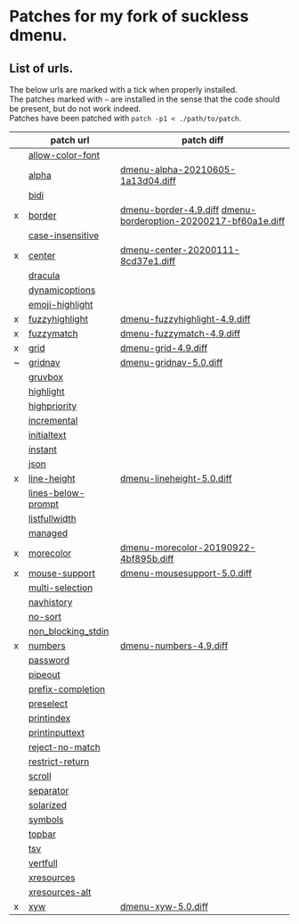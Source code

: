 # Patches for my fork of suckless dmenu.

## List of urls.

The below urls are marked with a tick when properly installed.  
The patches marked with `~` are installed in the sense that the code should be present, but do not work indeed.  
Patches have been patched with `patch -p1 < ./path/to/patch`.

|   | patch url            | patch diff                                                         |
|---|----------------------|--------------------------------------------------------------------|
|   | [allow-color-font]   |                                                                    |
|   | [alpha]              | [dmenu-alpha-20210605-1a13d04.diff]                                |
|   | [bidi]               |                                                                    |
| x | [border]             | [dmenu-border-4.9.diff] [dmenu-borderoption-20200217-bf60a1e.diff] |
|   | [case-insensitive]   |                                                                    |
| x | [center]             | [dmenu-center-20200111-8cd37e1.diff]                               |
|   | [dracula]            |                                                                    |
|   | [dynamicoptions]     |                                                                    |
|   | [emoji-highlight]    |                                                                    |
| x | [fuzzyhighlight]     | [dmenu-fuzzyhighlight-4.9.diff]                                    |
| x | [fuzzymatch]         | [dmenu-fuzzymatch-4.9.diff]                                        |
| x | [grid]               | [dmenu-grid-4.9.diff]                                              |
| ~ | [gridnav]            | [dmenu-gridnav-5.0.diff]                                           |
|   | [gruvbox]            |                                                                    |
|   | [highlight]          |                                                                    |
|   | [highpriority]       |                                                                    |
|   | [incremental]        |                                                                    |
|   | [initialtext]        |                                                                    |
|   | [instant]            |                                                                    |
|   | [json]               |                                                                    |
| x | [line-height]        | [dmenu-lineheight-5.0.diff]                                        |
|   | [lines-below-prompt] |                                                                    |
|   | [listfullwidth]      |                                                                    |
|   | [managed]            |                                                                    |
| x | [morecolor]          | [dmenu-morecolor-20190922-4bf895b.diff]                            |
| x | [mouse-support]      | [dmenu-mousesupport-5.0.diff]                                      |
|   | [multi-selection]    |                                                                    |
|   | [navhistory]         |                                                                    |
|   | [no-sort]            |                                                                    |
|   | [non_blocking_stdin] |                                                                    |
| x | [numbers]            | [dmenu-numbers-4.9.diff]                                           |
|   | [password]           |                                                                    |
|   | [pipeout]            |                                                                    |
|   | [prefix-completion]  |                                                                    |
|   | [preselect]          |                                                                    |
|   | [printindex]         |                                                                    |
|   | [printinputtext]     |                                                                    |
|   | [reject-no-match]    |                                                                    |
|   | [restrict-return]    |                                                                    |
|   | [scroll]             |                                                                    |
|   | [separator]          |                                                                    |
|   | [solarized]          |                                                                    |
|   | [symbols]            |                                                                    |
|   | [topbar]             |                                                                    |
|   | [tsv]                |                                                                    |
|   | [vertfull]           |                                                                    |
|   | [xresources]         |                                                                    |
|   | [xresources-alt]     |                                                                    |
| x | [xyw]                | [dmenu-xyw-5.0.diff]                                               |

<!-- all the patches at https://tools.suckless.org/dmenu/patches/ -->
[allow-color-font]:   https://tools.suckless.org/dmenu/patches/allow-color-font
[alpha]:              https://tools.suckless.org/dmenu/patches/alpha
[bidi]:               https://tools.suckless.org/dmenu/patches/bidi
[border]:             https://tools.suckless.org/dmenu/patches/border
[case-insensitive]:   https://tools.suckless.org/dmenu/patches/case-insensitive
[center]:             https://tools.suckless.org/dmenu/patches/center
[dracula]:            https://tools.suckless.org/dmenu/patches/dracula
[dynamicoptions]:     https://tools.suckless.org/dmenu/patches/dynamicoptions
[emoji-highlight]:    https://tools.suckless.org/dmenu/patches/emoji-highlight
[fuzzyhighlight]:     https://tools.suckless.org/dmenu/patches/fuzzyhighlight
[fuzzymatch]:         https://tools.suckless.org/dmenu/patches/fuzzymatch
[grid]:               https://tools.suckless.org/dmenu/patches/grid
[gridnav]:            https://tools.suckless.org/dmenu/patches/gridnav
[gruvbox]:            https://tools.suckless.org/dmenu/patches/gruvbox
[highlight]:          https://tools.suckless.org/dmenu/patches/highlight
[highpriority]:       https://tools.suckless.org/dmenu/patches/highpriority
[incremental]:        https://tools.suckless.org/dmenu/patches/incremental
[initialtext]:        https://tools.suckless.org/dmenu/patches/initialtext
[instant]:            https://tools.suckless.org/dmenu/patches/instant
[json]:               https://tools.suckless.org/dmenu/patches/json
[line-height]:        https://tools.suckless.org/dmenu/patches/line-height
[lines-below-prompt]: https://tools.suckless.org/dmenu/patches/lines-below-prompt
[listfullwidth]:      https://tools.suckless.org/dmenu/patches/listfullwidth
[managed]:            https://tools.suckless.org/dmenu/patches/managed
[morecolor]:          https://tools.suckless.org/dmenu/patches/morecolor
[mouse-support]:      https://tools.suckless.org/dmenu/patches/mouse-support
[multi-selection]:    https://tools.suckless.org/dmenu/patches/multi-selection
[navhistory]:         https://tools.suckless.org/dmenu/patches/navhistory
[no-sort]:            https://tools.suckless.org/dmenu/patches/no-sort
[non_blocking_stdin]: https://tools.suckless.org/dmenu/patches/non_blocking_stdin
[numbers]:            https://tools.suckless.org/dmenu/patches/numbers
[password]:           https://tools.suckless.org/dmenu/patches/password
[pipeout]:            https://tools.suckless.org/dmenu/patches/pipeout
[prefix-completion]:  https://tools.suckless.org/dmenu/patches/prefix-completion
[preselect]:          https://tools.suckless.org/dmenu/patches/preselect
[printindex]:         https://tools.suckless.org/dmenu/patches/printindex
[printinputtext]:     https://tools.suckless.org/dmenu/patches/printinputtext
[reject-no-match]:    https://tools.suckless.org/dmenu/patches/reject-no-match
[restrict-return]:    https://tools.suckless.org/dmenu/patches/restrict-return
[scroll]:             https://tools.suckless.org/dmenu/patches/scroll
[separator]:          https://tools.suckless.org/dmenu/patches/separator
[solarized]:          https://tools.suckless.org/dmenu/patches/solarized
[symbols]:            https://tools.suckless.org/dmenu/patches/symbols
[topbar]:             https://tools.suckless.org/dmenu/patches/topbar
[tsv]:                https://tools.suckless.org/dmenu/patches/tsv
[vertfull]:           https://tools.suckless.org/dmenu/patches/vertfull
[xresources]:         https://tools.suckless.org/dmenu/patches/xresources
[xresources-alt]:     https://tools.suckless.org/dmenu/patches/xresources-alt
[xyw]:                https://tools.suckless.org/dmenu/patches/xyw

<!-- all the downloaded diffs -->
[dmenu-alpha-20210605-1a13d04.diff]:        dmenu-alpha-20210605-1a13d04.diff
[dmenu-border-4.9.diff]:                    dmenu-border-4.9.diff
[dmenu-borderoption-20200217-bf60a1e.diff]: dmenu-borderoption-20200217-bf60a1e.diff
[dmenu-center-20200111-8cd37e1.diff]:       dmenu-center-20200111-8cd37e1.diff
[dmenu-fuzzyhighlight-4.9.diff]:            dmenu-fuzzyhighlight-4.9.diff
[dmenu-fuzzymatch-4.9.diff]:                dmenu-fuzzymatch-4.9.diff
[dmenu-grid-4.9.diff]:                      dmenu-grid-4.9.diff
[dmenu-gridnav-5.0.diff]:                   dmenu-gridnav-5.0.diff
[dmenu-lineheight-5.0.diff]:                dmenu-lineheight-5.0.diff
[dmenu-morecolor-20190922-4bf895b.diff]:    dmenu-morecolor-20190922-4bf895b.diff
[dmenu-mousesupport-5.0.diff]:              dmenu-mousesupport-5.0.diff
[dmenu-numbers-4.9.diff]:                   dmenu-numbers-4.9.diff
[dmenu-xyw-5.0.diff]:                       dmenu-xyw-5.0.diff
